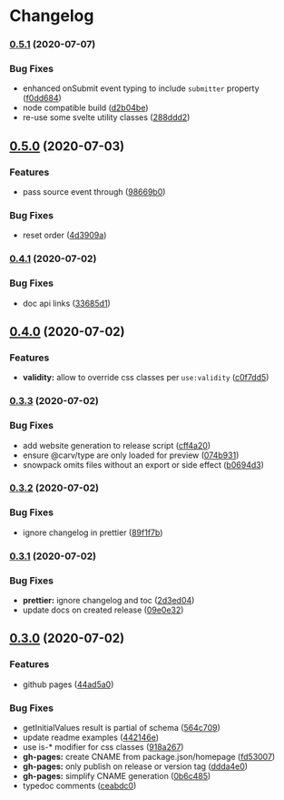 <!-- prettier-ignore-start -->

# Changelog

### [0.5.1](https://www.github.com/kenoxa/svelte-formup/compare/v0.5.0...v0.5.1) (2020-07-07)


### Bug Fixes

* enhanced onSubmit event typing to include `submitter` property ([f0dd684](https://www.github.com/kenoxa/svelte-formup/commit/f0dd684abca537432c2ea84f61dbc66e38e6780f))
* node compatible build ([d2b04be](https://www.github.com/kenoxa/svelte-formup/commit/d2b04be8577e4ca4065c0c2252ecd59a0fe892a1))
* re-use some svelte utility classes ([288ddd2](https://www.github.com/kenoxa/svelte-formup/commit/288ddd22342d5225ee4b0e12fbce2b950bad94af))

## [0.5.0](https://www.github.com/kenoxa/svelte-formup/compare/v0.4.1...v0.5.0) (2020-07-03)


### Features

* pass source event through ([98669b0](https://www.github.com/kenoxa/svelte-formup/commit/98669b0e708b679e855ec568ee3a946fae3c3f7f))


### Bug Fixes

* reset order ([4d3909a](https://www.github.com/kenoxa/svelte-formup/commit/4d3909abb51adda12c448c27db869e1a4ed913ab))

### [0.4.1](https://www.github.com/kenoxa/svelte-formup/compare/v0.4.0...v0.4.1) (2020-07-02)


### Bug Fixes

* doc api links ([33685d1](https://www.github.com/kenoxa/svelte-formup/commit/33685d14313c2fc945185da1097b29144376aac2))

## [0.4.0](https://www.github.com/kenoxa/svelte-formup/compare/v0.3.3...v0.4.0) (2020-07-02)


### Features

* **validity:** allow to override css classes per `use:validity` ([c0f7dd5](https://www.github.com/kenoxa/svelte-formup/commit/c0f7dd5b89eb5506aeaeecf24e80307037aff5cb))

### [0.3.3](https://www.github.com/kenoxa/svelte-formup/compare/v0.3.2...v0.3.3) (2020-07-02)


### Bug Fixes

* add website generation to release script ([cff4a20](https://www.github.com/kenoxa/svelte-formup/commit/cff4a2071d125b9982ddc825a78b30dd4584636f))
* ensure @carv/type are only loaded for preview ([074b931](https://www.github.com/kenoxa/svelte-formup/commit/074b9314d7cffac0cc54ba07165372b431ca28bf))
* snowpack omits files without an export or side effect ([b0694d3](https://www.github.com/kenoxa/svelte-formup/commit/b0694d394fba429e66cdea66e901dab504b50787))

### [0.3.2](https://www.github.com/kenoxa/svelte-formup/compare/v0.3.1...v0.3.2) (2020-07-02)


### Bug Fixes

* ignore changelog in prettier ([89f1f7b](https://www.github.com/kenoxa/svelte-formup/commit/89f1f7beaa2bbd3ff74d56a06be67f28e7244dda))

### [0.3.1](https://www.github.com/kenoxa/svelte-formup/compare/v0.3.0...v0.3.1) (2020-07-02)


### Bug Fixes

* **prettier:** ignore changelog and toc ([2d3ed04](https://www.github.com/kenoxa/svelte-formup/commit/2d3ed04e56d266fe560c836c08640cadc4f086bd))
* update docs on created release ([09e0e32](https://www.github.com/kenoxa/svelte-formup/commit/09e0e3244d7b4f219c6c75fd53a69367201d7d2b))

## [0.3.0](https://www.github.com/kenoxa/svelte-formup/compare/v0.2.1...v0.3.0) (2020-07-02)

### Features

* github pages ([44ad5a0](https://www.github.com/kenoxa/svelte-formup/commit/44ad5a0fa3fb7fb206c82024fbde5676ea4f17a0))

### Bug Fixes

- getInitialValues result is partial of schema ([564c709](https://www.github.com/kenoxa/svelte-formup/commit/564c709ebdb8e7ef6e3d996aeccdb941923a2e72))
- update readme examples ([442146e](https://www.github.com/kenoxa/svelte-formup/commit/442146e4861cbca18ef6f42a0f652ffbe3a5bd6a))
- use is-\* modifier for css classes ([918a267](https://www.github.com/kenoxa/svelte-formup/commit/918a2670a7cbf7f1bab56fa6c7958edef9b76611))
- **gh-pages:** create CNAME from package.json/homepage ([fd53007](https://www.github.com/kenoxa/svelte-formup/commit/fd53007a8c43b4ae3184dc2d2c8b0345f7c72463))
- **gh-pages:** only publish on release or version tag ([ddda4e0](https://www.github.com/kenoxa/svelte-formup/commit/ddda4e029cb5ab9271fdf2406fdd89d828ad81e4))
- **gh-pages:** simplify CNAME generation ([0b6c485](https://www.github.com/kenoxa/svelte-formup/commit/0b6c4852d64f2f94048dcdfb78a1561edefafa62))
- typedoc comments ([ceabdc0](https://www.github.com/kenoxa/svelte-formup/commit/ceabdc00f9e81c251bef19a10ee5ebaf0735ec94))

<!-- prettier-ignore-end -->
